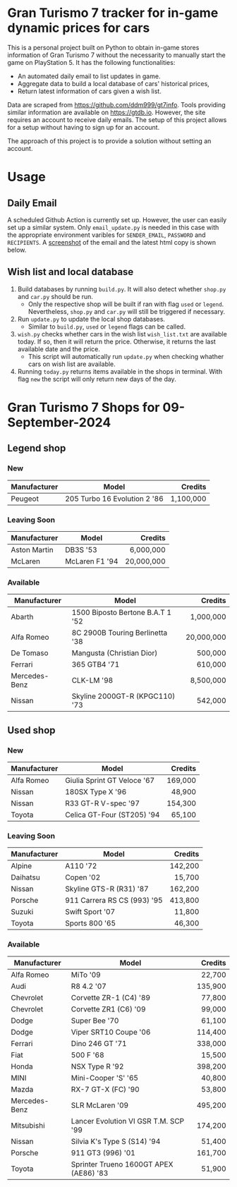 # Gran Turismo 7 tracker for in-game dynamic prices for cars

This is a personal project built on Python to obtain in-game stores information of Gran Turismo 7 without the necessarity to manually start the game on PlayStation 5. It has the following functionalities:

- An automated daily email to list updates in game.
- Aggregate data to build a local database of cars' historical prices,
- Return latest information of cars given a wish list.

Data are scraped from https://github.com/ddm999/gt7info. Tools providing similar information are available on https://gtdb.io. However, the site requires an account to receive daily emails. The setup of this project allows for a setup without having to sign up for an account.

The approach of this project is to provide a solution without setting an account.

# Usage

## Daily Email

A scheduled Github Action is currently set up. However, the user can easily set up a similar system. Only `email_update.py` is needed in this case with the appropriate environment varibles for `SENDER_EMAIL`, `PASSWORD` and `RECIPIENTS`. A [screenshot](https://raw.githubusercontent.com/marcohoucheng/Gran-Turismo-7-Price-Tracker/main/data/email_screenshot.png) of the email and the latest html copy is shown below.

## Wish list and local database

1. Build databases by running `build.py`. It will also detect whether `shop.py` and `car.py` should be run.
    - Only the respective shop will be built if ran with flag `used` or `legend`. Nevertheless, `shop.py` and `car.py` will still be triggered if necessary.
2. Run `update.py` to update the local shop databases.
    - Similar to `build.py`, `used` or `legend` flags can be called.
3. `wish.py` checks whether cars in the wish list `wish_list.txt` are available today. If so, then it will return the price. Otherwise, it returns the last available date and the price.
    - This script will automatically run `update.py` when checking whather cars on wish list are available.
4. Running `today.py` returns items available in the shops in terminal. With flag `new` the script will only return new days of the day.


# Gran Turismo 7 Shops for 09-September-2024



## Legend shop

### New
 | Manufacturer | Model | Credits |
 | --- | --- | --: |
|Peugeot|205 Turbo 16 Evolution 2 '86|1,100,000|

### Leaving Soon
 | Manufacturer | Model | Credits |
 | --- | --- | --: |
|Aston Martin|DB3S '53|6,000,000|
|McLaren|McLaren F1 '94|20,000,000|

### Available
 | Manufacturer | Model | Credits |
 | --- | --- | --: |
|Abarth|1500 Biposto Bertone B.A.T 1 '52|1,000,000|
|Alfa Romeo|8C 2900B Touring Berlinetta '38|20,000,000|
|De Tomaso|Mangusta (Christian Dior)|500,000|
|Ferrari|365 GTB4 '71|610,000|
|Mercedes-Benz|CLK-LM '98|8,500,000|
|Nissan|Skyline 2000GT-R (KPGC110) '73|542,000|


## Used shop

### New
 | Manufacturer | Model | Credits |
 | --- | --- | --: |
|Alfa Romeo|Giulia Sprint GT Veloce '67|169,000|
|Nissan|180SX Type X '96|48,900|
|Nissan|R33 GT-R V-spec '97|154,300|
|Toyota|Celica GT-Four (ST205) '94|65,100|

### Leaving Soon
 | Manufacturer | Model | Credits |
 | --- | --- | --: |
|Alpine|A110 '72|142,200|
|Daihatsu|Copen '02|15,700|
|Nissan|Skyline GTS-R (R31) '87|162,200|
|Porsche|911 Carrera RS CS (993) '95|413,800|
|Suzuki|Swift Sport '07|11,800|
|Toyota|Sports 800 '65|46,300|

### Available
 | Manufacturer | Model | Credits |
 | --- | --- | --: |
|Alfa Romeo|MiTo '09|22,700|
|Audi|R8 4.2 '07|135,900|
|Chevrolet|Corvette ZR-1 (C4) '89|77,800|
|Chevrolet|Corvette ZR1 (C6) '09|99,000|
|Dodge|Super Bee '70|61,100|
|Dodge|Viper SRT10 Coupe '06|114,400|
|Ferrari|Dino 246 GT '71|338,000|
|Fiat|500 F '68|15,500|
|Honda|NSX Type R '92|398,200|
|MINI|Mini-Cooper 'S' '65|40,800|
|Mazda|RX-7 GT-X (FC) '90|53,800|
|Mercedes-Benz|SLR McLaren '09|495,200|
|Mitsubishi|Lancer Evolution VI GSR T.M. SCP '99|174,200|
|Nissan|Silvia K's Type S (S14) '94|51,400|
|Porsche|911 GT3 (996) '01|161,700|
|Toyota|Sprinter Trueno 1600GT APEX (AE86) '83|51,900|

